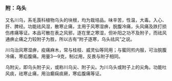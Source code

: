 ### 附：乌头

又名川乌，系毛莨科植物乌头的块根，均为栽培品。味辛苦，性温，大毒。入心、肝、脾经。功能祛风湿，散寒止痛，主用于风寒湿痹，脘腹冷痛，头风痛及跌打损伤疼痛等证。本品可散在表之风邪，逐在里之寒湿，但补阳之功不及附子，而祛风通痹止痛之力较附子为胜，所以古有“附子逐寒，乌头祛风”之说。

川乌治风寒湿痹，疫痛麻木，常与桂枝、威灵仙等同用；与蜜同煎内服，可治脘腹冷痛，寒疝腹痛。用量3—9克，制过用，反畏与附子相同。

乌附尖，即乌头附子尖，或称川乌尖、附子尖。为川乌头或附子上的尖角。功能吐风痰，祛寒止痛，用治癫痫痰厥，寒疝腹痛等证。
